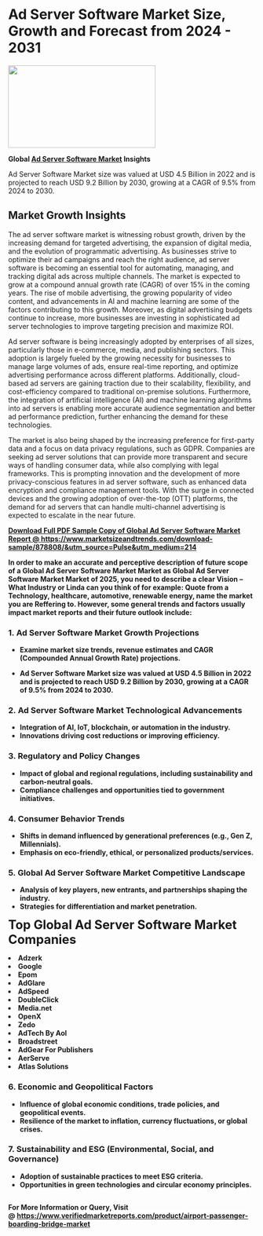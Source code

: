 <H1>Ad Server Software Market Size, Growth and Forecast from 2024 - 2031</H1><img class="aligncenter size-medium wp-image-584254" src="https://thirdeyenews.in/wp-content/uploads/2024/09/Global-Market-Research-300x168.jpeg" alt="" width="300" height="168" /><p><strong>Global&nbsp;<a href="https://www.marketsizeandtrends.com/download-sample/878808/&amp;utm_source=Pulse&amp;utm_medium=214">Ad Server Software Market</a> Insights</strong></p><p>Ad Server Software Market size was valued at USD 4.5 Billion in 2022 and is projected to reach USD 9.2 Billion by 2030, growing at a CAGR of 9.5% from 2024 to 2030.</p><p><h2>Market Growth Insights</h2> <p>The ad server software market is witnessing robust growth, driven by the increasing demand for targeted advertising, the expansion of digital media, and the evolution of programmatic advertising. As businesses strive to optimize their ad campaigns and reach the right audience, ad server software is becoming an essential tool for automating, managing, and tracking digital ads across multiple channels. The market is expected to grow at a compound annual growth rate (CAGR) of over 15% in the coming years. The rise of mobile advertising, the growing popularity of video content, and advancements in AI and machine learning are some of the factors contributing to this growth. Moreover, as digital advertising budgets continue to increase, more businesses are investing in sophisticated ad server technologies to improve targeting precision and maximize ROI.</p> <p><strong><a href="#"></a></strong></p> <p>Ad server software is being increasingly adopted by enterprises of all sizes, particularly those in e-commerce, media, and publishing sectors. This adoption is largely fueled by the growing necessity for businesses to manage large volumes of ads, ensure real-time reporting, and optimize advertising performance across different platforms. Additionally, cloud-based ad servers are gaining traction due to their scalability, flexibility, and cost-efficiency compared to traditional on-premise solutions. Furthermore, the integration of artificial intelligence (AI) and machine learning algorithms into ad servers is enabling more accurate audience segmentation and better ad performance prediction, further enhancing the demand for these technologies.</p> <p>The market is also being shaped by the increasing preference for first-party data and a focus on data privacy regulations, such as GDPR. Companies are seeking ad server solutions that can provide more transparent and secure ways of handling consumer data, while also complying with legal frameworks. This is prompting innovation and the development of more privacy-conscious features in ad server software, such as enhanced data encryption and compliance management tools. With the surge in connected devices and the growing adoption of over-the-top (OTT) platforms, the demand for ad servers that can handle multi-channel advertising is expected to escalate in the near future.</p> <p><strong><a href="#"></p><p><span class=""><strong>Download Full PDF Sample Copy of Global Ad Server Software Market Report</strong> @ <a href="https://www.marketsizeandtrends.com/download-sample/878808/&amp;utm_source=Pulse&amp;utm_medium=214" target="_blank">https://www.marketsizeandtrends.com/download-sample/878808/&amp;utm_source=Pulse&amp;utm_medium=214</a></span></p><p>In order to make an accurate and perceptive description of future scope of a Global&nbsp;Ad Server Software Market Market as Global&nbsp;Ad Server Software Market Market of 2025, you need to describe a clear Vision &ndash; What Industry or Linda can you think of for example: Quote from a Technology, healthcare, automotive, renewable energy, name the market you are Reffering to. However, some general trends and factors usually impact market reports and their future outlook include:</p><h3>1.&nbsp;<strong>Ad Server Software Market Growth Projections</strong></h3><ul><li>Examine market size trends, revenue estimates and CAGR (Compounded Annual Growth Rate) projections.</li><li><p>Ad Server Software Market size was valued at USD 4.5 Billion in 2022 and is projected to reach USD 9.2 Billion by 2030, growing at a CAGR of 9.5% from 2024 to 2030.</p></li></ul><h3>2.&nbsp;<strong>Ad Server Software Market Technological Advancements</strong></h3><ul><li>Integration of AI, IoT, blockchain, or automation in the industry.</li><li>Innovations driving cost reductions or improving efficiency.</li></ul><h3>3.&nbsp;<strong>Regulatory and Policy Changes</strong></h3><ul><li>Impact of global and regional regulations, including sustainability and carbon-neutral goals.</li><li>Compliance challenges and opportunities tied to government initiatives.</li></ul><h3>4.&nbsp;<strong>Consumer Behavior Trends</strong></h3><ul><li>Shifts in demand influenced by generational preferences (e.g., Gen Z, Millennials).</li><li>Emphasis on eco-friendly, ethical, or personalized products/services.</li></ul><h3>5.&nbsp;<strong>Global Ad Server Software Market Competitive Landscape</strong></h3><ul><li>Analysis of key players, new entrants, and partnerships shaping the industry.</li><li>Strategies for differentiation and market penetration.</li></ul><p data-pm-slice="1 1 []"><span style="color: inherit; font-family: inherit; font-size: 25px;">Top Global Ad Server Software Market Companies</span></p><div class="" data-test-id=""><p><li>Adzerk</li><li> Google</li><li> Epom</li><li> AdGlare</li><li> AdSpeed</li><li> DoubleClick</li><li> Media.net</li><li> OpenX</li><li> Zedo</li><li> AdTech By Aol</li><li> Broadstreet</li><li> AdGear For Publishers</li><li> AerServe</li><li> Atlas Solutions</li></p></div><h3>6.&nbsp;<strong>Economic and Geopolitical Factors</strong></h3><ul><li>Influence of global economic conditions, trade policies, and geopolitical events.</li><li>Resilience of the market to inflation, currency fluctuations, or global crises.</li></ul><h3>7.&nbsp;<strong>Sustainability and ESG (Environmental, Social, and Governance)</strong></h3><ul><li>Adoption of sustainable practices to meet ESG criteria.</li><li>Opportunities in green technologies and circular economy principles.</li></ul><h2><strong style="font-size: 14px;">For More Information or Query, Visit @&nbsp;</strong><a style="background-color: #ffffff; font-size: 14px;" href="https://www.marketsizeandtrends.com/report/ad-server-software-market/" target="_blank">https://www.verifiedmarketreports.com/product/airport-passenger-boarding-bridge-market</a></h2>
